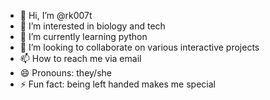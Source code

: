 - 👋 Hi, I’m @rk007t
- 👀 I’m interested in biology and tech
- 🌱 I’m currently learning python
- 💞️ I’m looking to collaborate on various interactive projects
- 📫 How to reach me via email
- 😄 Pronouns: they/she
- ⚡ Fun fact: being left handed makes me special

<!---
rk007t/rk007t is a ✨ special ✨ repository because its `README.md` (this file) appears on your GitHub profile.
You can click the Preview link to take a look at your changes.
--->
